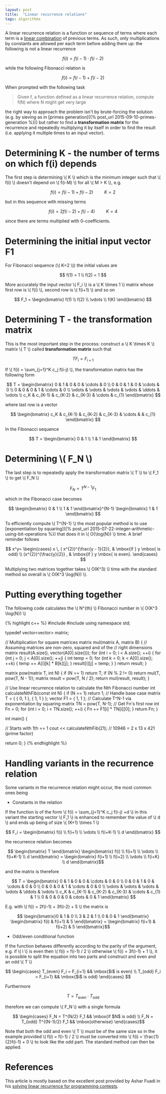 ```yaml
---
layout: post
title:  "Linear recurrence relations"
tags: algorithms
---
```


A linear recurrence relation is a function or sequence of terms where each term is a [linear combination](https://en.wikipedia.org/wiki/Linear_combination) of previous terms. As such, only multiplications by constants are allowed per each term before adding them up: the following is not a linear recurrence

$$ f(i) = f(i-1) \cdot f(i-2) $$

while the following Fibonacci relation is

$$ f(i) = f(i-1) + f(i-2) $$

When prompted with the following task

> Given f, a function defined as a linear recurrence relation, compute f(N) where N might get very large

the right way to approach the problem isn't by brute-forcing the solution (e.g. by sieving as in [primes generation]({% post_url 2015-09-10-primes-generation %})) but rather to find a **transformation matrix** for the recurrence and repeatedly multiplying it by itself in order to find the result (i.e. applying it multiple times to an input vector).

Determining K - the number of terms on which f(i) depends
======


The first step is determining \\( K \\) which is the minimum integer such that \\( f(i) \\) doesn't depend on \\( f(i-M) \\) for all \\( M > K \\), e.g.

$$ f(i) = f(i-1)+f(i-2) \qquad \mbox{ $K = 2$ }$$

but in this sequence with missing terms

$$ f(i) = 2f(i-2) + f(i-4) \qquad \mbox{ $K=4$ } $$

since there are terms multiplied with 0-coefficients.

Determining the initial input vector F1
======

For Fibonacci sequence (\\( K=2 \\)) the initial values are

$$ f(1) = 1 \\ f(2) = 1 $$

More accurately the input vector \\( F_i \\) is a \\( K \times 1 \\) matrix whose first row is \\( f(i) \\), second row is \\( f(i+1) \\) and so on

$$ F_1 =  \begin{bmatrix} f(1) \\ f(2) \\ \vdots \\ f(K) \end{bmatrix} $$

Determining T - the transformation matrix
======

This is the most important step in the process: construct a \\( K \times K \\) matrix \\( T \\) called **transformation matrix** such that

$$ TF_i = F_{i+1} $$

If \\( f(i) = \sum_{j=1}^K c_j f(i-j) \\), the transformation matrix has the following form

$$ T =  \begin{bmatrix}
        0 & 1 & 0 & 0 & \cdots & 0 \\
        0 & 0 & 1 & 0 & \cdots & 0 \\
        0 & 0 & 0 & 1 & \cdots & 0 \\
        \vdots & \vdots & \vdots & \vdots & \ddots & \vdots \\
        c_K & c_{K-1} & c_{K-2} & c_{K-3} & \cdots & c_{1}
        \end{bmatrix} $$

where last row is a vector 

$$ \begin{bmatrix} c_K & c_{K-1} & c_{K-2} & c_{K-3} & \cdots & & c_{1} \end{bmatrix} $$

In the Fibonacci sequence

$$ T = \begin{bmatrix} 0 & 1 \\ 1 & 1 \end{bmatrix} $$

Determining \\( F_N \\)
======

The last step is to repeatedly apply the transformation matrix \\( T \\) to \\( F_1 \\) to get \\( F_N \\)

$$ F_N = T^{N-1} F_1 $$

which in the Fibonacci case becomes

$$ \begin{bmatrix} 0 & 1 \\ 1 & 1 \end{bmatrix}^{N-1} \begin{bmatrix} 1 & 1 \end{bmatrix} $$

To efficiently compute \\( T^{N-1} \\) the most popular method is to use [exponentiation by squaring]({% post_url 2015-07-22-integer-arithmetic-using-bit-operations %}) that does it in \\( O(\log{N}) \\) time. A brief reminder follows

$$
x^y=
    \begin{cases}
                x \, ( x^{2})^{\frac{y - 1}{2}}, & \mbox{if } y \mbox{ is odd} \\
                (x^{2})^{\frac{y}{2}} , & \mbox{if } y \mbox{ is even}.
     \end{cases}
$$

Multiplying two matrices together takes \\( O(K^3) \\) time with the standard method so overall is \\( O(K^3 \log{N}) \\).

Putting everything together
======

The following code calculates the \\( N^{th} \\) Fibonacci number in \\( O(K^3 \log{N}) \\)

{% highlight c++ %}
#include <iostream>
#include <vector>
using namespace std;

typedef vector<vector<int>> matrix;

// Multiplication for square matrices
matrix mul(matrix A, matrix B) {
  // Assuming matrices are non-zero, squared and of the
  // right dimensions
  matrix result(A.size(), vector<int>(A[0].size()));
  for (int i = 0; i < A.size(); ++i) {
    for (int j = 0; j < A[0].size(); ++j) {
      int temp = 0;
      for (int k = 0; k < A[0].size(); ++k) {
        temp += A[i][k] * B[k][j];
      }
      result[i][j] = temp;
    }
  }
  return result;
}

matrix pow(matrix T, int N) {
  if (N == 1)
    return T;
  if (N % 2 != 0)
    return mul(T, pow(T, N - 1));
  matrix result = pow(T, N / 2);
  return mul(result, result);
}

// Use linear recurrence relation to calculate the Nth Fibonacci number
int calculateNthFib(const int N) {
  if (N == 1)
    return 1; // Handle base case
  matrix T = {
    { 0, 1 },
    { 1, 1 }
  };
  vector<int> F1 = { 1, 1 };
  // Calculate T^N-1 via exponentiation by squaring
  matrix TN = pow(T, N-1);
  // Get Fn's first row
  int Fn = 0;
  for (int i = 0; i < TN.size(); ++i) {
    Fn += F1[i] * TN[i][0];
  }
  return Fn;
}

int main() {

  // Starts with 1th == 1
  cout << calculateNthFib(21); // 10946 = 2 x 13 x 421 (prime factor)
  
  return 0;
}
{% endhighlight %}

Handling variants in the recurrence relation
======
Some variants in the recurrence relation might occur, the most common ones being

* Constants in the relation

If the function is of the form \\( f(i) = \sum_{j=1}^K c_j f(i-j) +d \\) in this variant the starting vector \\( F_1 \\) is enhanced to remember the value of \\( d \\) and ends up being of size \\( (K+1) \times 1 \\)

$$ F_i = \begin{bmatrix} f(i) \\ f(i+1) \\ \vdots \\ f(i+K-1) \\ d \end{bmatrix} $$

the recurrence relation becomes

$$ \begin{bmatrix} T \end{bmatrix} \begin{bmatrix} f(i) \\ f(i+1) \\ \vdots \\ f(i+K-1) \\ d \end{bmatrix} = \begin{bmatrix} f(i+1) \\ f(i+2) \\ \vdots \\ f(i+K) \\ d \end{bmatrix}$$

and the matrix is therefore

$$ T =  \begin{bmatrix}
        0 & 1 & 0 & 0 & \cdots & 0 & 0 \\
        0 & 0 & 1 & 0 & \cdots & 0 & 0 \\
        0 & 0 & 0 & 1 & \cdots & 0 & 0 \\
        \vdots & \vdots & \vdots & \vdots & \ddots & \vdots \\
        c_K & c_{K-1} & c_{K-2} & c_{K-3} & \cdots & c_{1} & 1 \\
        0 & 0 & 0 & 0 & cdots & 0 & 1
        \end{bmatrix} $$

E.g. with \\( f(i) = 2f(i-1) + 3f(i-2) + 5 \\) the matrix is

$$ \begin{bmatrix}0 & 1 & 0 \\ 3 & 2 & 1 \\ 0 & 0 & 1 \end{bmatrix}
\begin{bmatrix} f(i) & f(i+1) & 5 \end{bmatrix} = 
\begin{bmatrix} f(i+1) & f(i+2) & 5 \end{bmatrix}$$

* Odd/even conditional function

If the function behaves differently according to the parity of the argument, e.g. if \\( i \\) is even then \\( f(i) = f(i-1) / 2 \\) otherwise \\( f(i) = 3f(i-1) + 1 \\), it is possible to split the equation into two parts and construct and even and an odd \\( T \\)

$$ \begin{cases} T_{even} F_i = F_{i+1} && \mbox{$i$ is even} \\
T_{odd} F_i = F_{i+1} && \mbox{$i$ is odd} \end{cases} $$

Furthermore 

$$ T = T_{\mbox{even}} \cdot T_{\mbox{odd}} $$

therefore we can compute \\( F_N \\) with a single formula

$$ \begin{cases} F_N = T^{N/2} F_1 && \mbox{if $N$ is odd} \\
F_N = T_{odd} T^{(N-1)/2} F_1 && \mbox{otherwise} \end{cases}$$

Note that both the odd and even \\( T \\) must be of the same size so in the example provided \\( f(i) = f(i-1) / 2 \\) must be converted into \\( f(i) = \frac{1}{2}f(i-1) + 0 \\) to look like the odd part. The standard method can then be applied.

References
======
This article is mostly based on the excellent post provided by Ashar Fuadi in his [solving linear recurrence for programming contests](http://fusharblog.com/solving-linear-recurrence-for-programming-contest/).
